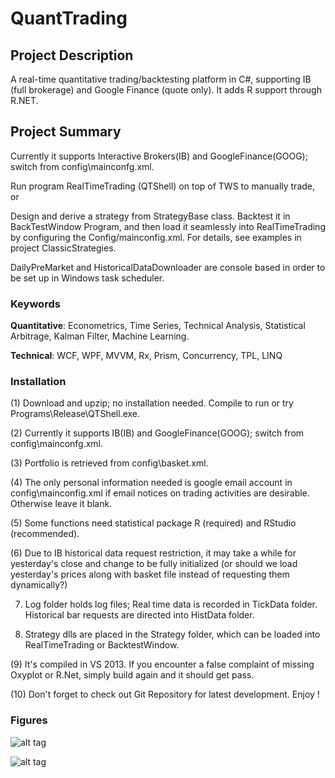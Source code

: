 QuantTrading
============

## Project Description
A real-time quantitative trading/backtesting platform in C#, supporting IB (full brokerage) and Google Finance (quote only). It adds R support through R.NET.

## Project Summary
Currently it supports Interactive Brokers(IB) and GoogleFinance(GOOG); switch from config\mainconfg.xml.

Run program RealTimeTrading (QTShell) on top of TWS to manually trade, or

Design and derive a strategy from StrategyBase class. Backtest it in BackTestWindow Program, and then load it seamlessly into RealTimeTrading by configuring the Config/mainconfig.xml. For details, see examples in project ClassicStrategies.

DailyPreMarket and HistoricalDataDownloader are console based in order to be set up in Windows task scheduler.

### Keywords
<b>Quantitative</b>: Econometrics, Time Series, Technical Analysis, Statistical Arbitrage, Kalman Filter, Machine Learning.

<b>Technical</b>: WCF, WPF, MVVM, Rx, Prism, Concurrency, TPL, LINQ

### Installation
(1) Download and upzip; no installation needed. Compile to run or try Programs\Release\QTShell.exe.

(2) Currently it supports IB(IB) and GoogleFinance(GOOG); switch from config\mainconfg.xml.

(3) Portfolio is retrieved from config\basket.xml.

(4) The only personal information needed is google email account in config\mainconfig.xml if email notices on trading activities are desirable. Otherwise leave it blank.

(5) Some functions need statistical package R (required) and RStudio (recommended).

(6) Due to IB historical data request restriction, it may take a while for yesterday's close and change to be fully initialized (or should we load yesterday's prices along with basket file instead of requesting them dynamically?)

7) Log folder holds log files; Real time data is recorded in TickData folder. Historical bar requests are directed into HistData folder.

8) Strategy dlls are placed in the Strategy folder, which can be loaded into RealTimeTrading or BacktestWindow.

(9) It's compiled in VS 2013. If you encounter a false complaint of missing Oxyplot or R.Net, simply build again and it should get pass. 

(10) Don't forget to check out Git Repository for latest development. Enjoy !

### Figures
![alt tag](https://letian78.files.wordpress.com/2014/10/goog1.png)

![alt tag](https://letian78.files.wordpress.com/2015/03/multithreading.png)
